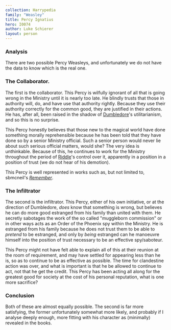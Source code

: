 ```yaml
---
collection: Harrypedia
family: "Weasley"
title: Percy Ignatius
hero: I0074
author: Luke Schierer
layout: person
---
```



### Analysis

There are two possible Percy Weasleys, and unfortunately we do not have the
data to know which is the real one.

### The Collaborator.

The first is the collaborator.  This Percy is wilfully ignorant of all that is
going wrong in the Ministry until it is nearly too late.  He blindly trusts
that those in authority will, do, and have use that authority rightly.  Because
they use their authority correctly for the common good, they are justified in
their actions.  He has, after all, been raised in the shadow of [Dumbledore][]'s
utilitarianism, and so this is no surprise.  

[Dumbledore]: <../../dumbledore/albus_percival_wulfric_brian>

This Percy honestly believes that those new to the magical world have done
something morally reprehensible because he has been told that they have done so
by a senior Ministry official.  Such a senior person would never lie about such
serious official matters, would she?  The very idea is unthinkable.  Because of
this, he continues to work for the Ministry throughout the period of
[Riddle][]'s control over it, apparently in a position in a position of trust
(we do not hear of his demotion).

[Riddle]: <../../riddle/tom_marvolo>

This Percy is well represented in works such as, but not limited to, sbmcneil's _[Remember][]_.

[Remember]: https://www.fanfiction.net/s/4936039

### The Infiltrator

The second is the infiltrator.  This Percy, either of his own initiative, or at
the direction of Dumbledore, *does* know that something is wrong, but believes
he can do more good estranged from his family than united with them.  He
secretly sabotages the work of the so called "muggleborn commission" or in
other ways acts as an Order of the Phoenix spy within the Ministry.  He is
estranged from his family because he does not trust them to be able to
_pretend_ to be estranged, and only by *being* estranged can he manoeuvre himself
into the position of trust necessary to be an effective spy/saboteur.  

This Percy might not have felt able to explain all of this at their reunion at
the room of requirement, and may have settled for appearing less than he is, so
as to continue to be as effective as possible.  The time for clandestine action
was over, and what is important is that he be allowed to continue to act, not
that he get the credit.  This Percy has been acting all along for the greatest
good for society at the cost of his personal reputation, what is one more
sacrifice?

### Conclusion

Both of these are almost equally possible.  The second is far more satisfying,
the former unfortunately somewhat more likely, and probably if I analyse
deeply enough, more fitting with his character as (minimally) revealed in the
books. 
